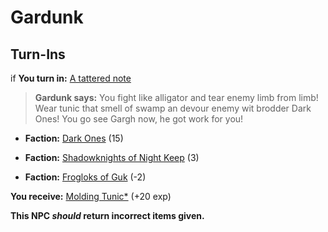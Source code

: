 # Gardunk


## Turn-Ins



if  **You turn in:** [A tattered note](/item/18845)


>**Gardunk says:** You fight like alligator and tear enemy limb from limb!  Wear tunic that smell of swamp an devour enemy wit brodder Dark Ones!  You go see Gargh now, he got work for you!


* __Faction:__ [Dark Ones](/faction/237) (15)



* __Faction:__ [Shadowknights of Night Keep](/faction/308) (3)



* __Faction:__ [Frogloks of Guk](/faction/251) (-2)


 **You receive:**  [Molding Tunic*](/item/13576) (+20 exp)


**This NPC *should* return incorrect items given.**
